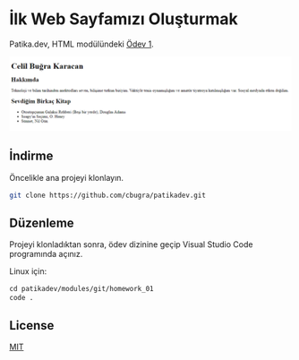 # İlk Web Sayfamızı Oluşturmak

Patika.dev, HTML modülündeki [Ödev 1](https://app.patika.dev/moduller/html/odev1).

![index.html ekran görüntüsü](./images/index.png)

## İndirme

Öncelikle ana projeyi klonlayın.

```bash
git clone https://github.com/cbugra/patikadev.git
```

## Düzenleme

Projeyi klonladıktan sonra, ödev dizinine geçip Visual Studio Code programında açınız.

Linux için:
```linux
cd patikadev/modules/git/homework_01
code .
```

## License
[MIT](https://choosealicense.com/licenses/mit/)